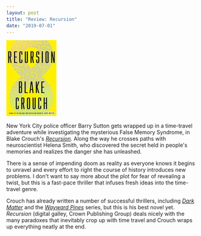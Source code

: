 ```yaml
---
layout: post
title: "Review: Recursion"
date: "2019-07-01"
---
```


![](/assets/images/811i2lI31-L._AC_UL436_-132x200.jpg)

New York City police officer Barry Sutton gets wrapped up in a time-travel adventure while investigating the mysterious False Memory Syndrome, in Blake Crouch's _[Recursion](https://www.goodreads.com/book/show/42046112-recursion?from_search=true)_. Along the way he crosses paths with neuroscientist Helena Smith, who discovered the secret held in people's memories and realizes the danger she has unleashed.

There is a sense of impending doom as reality as everyone knows it begins to unravel and every effort to right the course of history introduces new problems. I don't want to say more about the plot for fear of revealing a twist, but this is a fast-pace thriller that infuses fresh ideas into the time-travel genre.

Crouch has already written a number of successful thrillers, including _[Dark Matter](https://www.goodreads.com/book/show/27833670-dark-matter)_ and the _[Wayward Pines](https://www.goodreads.com/book/show/15096164-pines)_ series, but this is his best novel yet. _Recursion_ (digital galley, Crown Publishing Group) deals nicely with the many paradoxes that inevitably crop up with time travel and Crouch wraps up everything neatly at the end.
